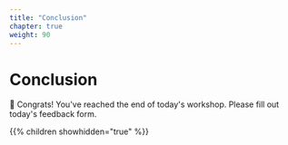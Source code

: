 ```yaml
---
title: "Conclusion"
chapter: true
weight: 90
---
```


# Conclusion

🎉 Congrats! You've reached the end of today's workshop.
Please fill out today's feedback form.

{{% children showhidden="true" %}}
